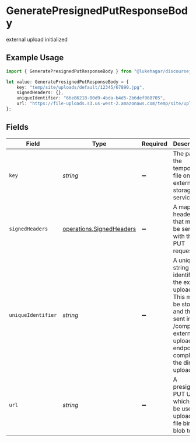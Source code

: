 # GeneratePresignedPutResponseBody

external upload initialized

## Example Usage

```typescript
import { GeneratePresignedPutResponseBody } from "@lukehagar/discoursejs/sdk/models/operations";

let value: GeneratePresignedPutResponseBody = {
    key: "temp/site/uploads/default/12345/67890.jpg",
    signedHeaders: {},
    uniqueIdentifier: "66e86218-80d9-4bda-b4d5-2b6def968705",
    url: "https://file-uploads.s3.us-west-2.amazonaws.com/temp/site/uploads/default/123/456.jpg?x-amz-acl=private&x-amz-meta-sha1-checksum=sha1&X-Amz-Algorithm=AWS4-HMAC-SHA256&X-Amz-Credential=AAAAus-west-2%2Fs3%2Faws4_request&X-Amz-Date=20211221T011246Z&X-Amz-Expires=600&X-Amz-SignedHeaders=host&X-Amz-Signature=12345678",
};
```

## Fields

| Field                                                                                                                                                                                                                                                                                                                     | Type                                                                                                                                                                                                                                                                                                                      | Required                                                                                                                                                                                                                                                                                                                  | Description                                                                                                                                                                                                                                                                                                               | Example                                                                                                                                                                                                                                                                                                                   |
| ------------------------------------------------------------------------------------------------------------------------------------------------------------------------------------------------------------------------------------------------------------------------------------------------------------------------- | ------------------------------------------------------------------------------------------------------------------------------------------------------------------------------------------------------------------------------------------------------------------------------------------------------------------------- | ------------------------------------------------------------------------------------------------------------------------------------------------------------------------------------------------------------------------------------------------------------------------------------------------------------------------- | ------------------------------------------------------------------------------------------------------------------------------------------------------------------------------------------------------------------------------------------------------------------------------------------------------------------------- | ------------------------------------------------------------------------------------------------------------------------------------------------------------------------------------------------------------------------------------------------------------------------------------------------------------------------- |
| `key`                                                                                                                                                                                                                                                                                                                     | *string*                                                                                                                                                                                                                                                                                                                  | :heavy_minus_sign:                                                                                                                                                                                                                                                                                                        | The path of the temporary file on the external storage service.                                                                                                                                                                                                                                                           | temp/site/uploads/default/12345/67890.jpg                                                                                                                                                                                                                                                                                 |
| `signedHeaders`                                                                                                                                                                                                                                                                                                           | [operations.SignedHeaders](../../../sdk/models/operations/signedheaders.md)                                                                                                                                                                                                                                               | :heavy_minus_sign:                                                                                                                                                                                                                                                                                                        | A map of headers that must be sent with the PUT request.                                                                                                                                                                                                                                                                  | {<br/>"x-amz-acl": "private",<br/>"x-amz-meta-sha1-checksum": "sha1"<br/>}                                                                                                                                                                                                                                                |
| `uniqueIdentifier`                                                                                                                                                                                                                                                                                                        | *string*                                                                                                                                                                                                                                                                                                                  | :heavy_minus_sign:                                                                                                                                                                                                                                                                                                        | A unique string that identifies the external upload. This must be stored and then sent in the /complete-external-upload endpoint to complete the direct upload.                                                                                                                                                           | 66e86218-80d9-4bda-b4d5-2b6def968705                                                                                                                                                                                                                                                                                      |
| `url`                                                                                                                                                                                                                                                                                                                     | *string*                                                                                                                                                                                                                                                                                                                  | :heavy_minus_sign:                                                                                                                                                                                                                                                                                                        | A presigned PUT URL which must be used to upload the file binary blob to.                                                                                                                                                                                                                                                 | https://file-uploads.s3.us-west-2.amazonaws.com/temp/site/uploads/default/123/456.jpg?x-amz-acl=private&x-amz-meta-sha1-checksum=sha1&X-Amz-Algorithm=AWS4-HMAC-SHA256&X-Amz-Credential=AAAAus-west-2%2Fs3%2Faws4_request&X-Amz-Date=20211221T011246Z&X-Amz-Expires=600&X-Amz-SignedHeaders=host&X-Amz-Signature=12345678 |